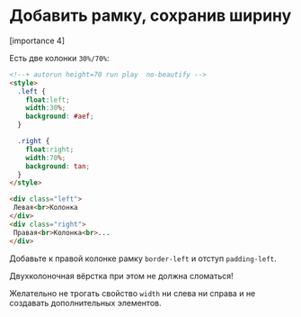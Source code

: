 # Добавить рамку, сохранив ширину

[importance 4]

Есть две колонки `30%/70%`:

```html
<!--+ autorun height=70 run play  no-beautify -->
<style>
  .left {
    float:left; 
    width:30%; 
    background: #aef;
  }

  .right {
    float:right; 
    width:70%;
    background: tan;
  }
</style>

<div class="left">
 Левая<br>Колонка
</div>
<div class="right">
 Правая<br>Колонка<br>...
</div>
```

Добавьте к правой колонке рамку `border-left` и отступ `padding-left`.

Двухколоночная вёрстка при этом не должна сломаться! 

Желательно не трогать свойство `width` ни слева ни справа и не создавать дополнительных элементов. 

